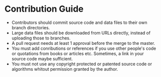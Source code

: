 # Contribution Guide
- Contributors should commit source code and data files to their own branch directories.
- Large data files should be downloaded from URLs directly, instead of uploading those to branches.
- A pull request needs at least 1 approval before the merge to the master.
- You must add conributions or references if you use other people's code or quotations from books or articles etc. 
Sometimes, a link in your source code maybe sufficient.
- You must not use any copyright protected or patented source code or algorithms whitout permission granted by the author.


